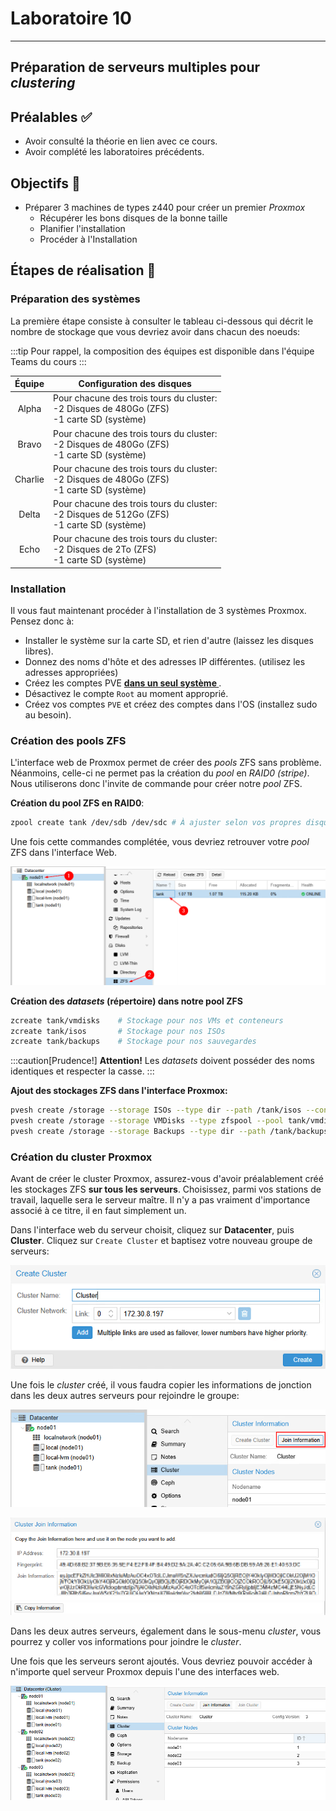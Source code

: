 # Laboratoire 10

* * *

## Préparation de serveurs multiples pour *clustering*

## Préalables ✅

- Avoir consulté la théorie en lien avec ce cours.
- Avoir complété les laboratoires précédents.

## Objectifs 🎯

- Préparer 3 machines de types z440 pour créer un premier *Proxmox*
    - Récupérer les bons disques de la bonne taille
    - Planifier l'installation
    - Procéder à l'Installation

## Étapes de réalisation 🔢

### Préparation des systèmes

La première étape consiste à consulter le tableau ci-dessous qui décrit le nombre de stockage que vous devriez avoir dans chacun des noeuds:

:::tip
Pour rappel, la composition des équipes est disponible dans l'équipe Teams du cours
:::

|Équipe|Configuration des disques|
|:------:|-------------------------|
|Alpha|Pour chacune des trois tours du cluster:<br/>-2 Disques de 480Go (ZFS)<br/>-1 carte SD (système)|
|Bravo|Pour chacune des trois tours du cluster:<br/>-2 Disques de 480Go (ZFS)<br/>-1 carte SD (système)|
|Charlie|Pour chacune des trois tours du cluster:<br/>-2 Disques de 480Go (ZFS)<br/>-1 carte SD (système)|
|Delta|Pour chacune des trois tours du cluster:<br/>-2 Disques de 512Go (ZFS)<br/>-1 carte SD (système)|
|Echo|Pour chacune des trois tours du cluster:<br/>-2 Disques de 2To (ZFS)<br/>-1 carte SD (système)|

### Installation

Il vous faut maintenant procéder à l'installation de 3 systèmes Proxmox. Pensez donc à:

- Installer le système sur la carte SD, et rien d'autre (laissez les disques libres).
- Donnez des noms d'hôte et des adresses IP différentes. (utilisez les adresses appropriées)
- Créez les comptes PVE **<u> dans un seul système </u>**.
- Désactivez le compte `Root` au moment approprié.
- Créez vos comptes `PVE` et créez des comptes dans l'OS (installez sudo au besoin).

### Création des pools ZFS

L'interface web de Proxmox permet de créer des *pools* ZFS sans problème. Néanmoins, celle-ci ne permet pas la création du *pool* en *RAID0 (stripe)*. Nous utiliserons donc l'invite de commande pour créer notre *pool* ZFS.

**Création du pool ZFS en RAID0**:
```bash
zpool create tank /dev/sdb /dev/sdc # À ajuster selon vos propres disques
```

Une fois cette commandes complétée, vous devriez retrouver votre *pool* ZFS dans l'interface Web.

![tank](../Assets/11/tank.png)


**Création des *datasets* (répertoire) dans notre pool ZFS**
```bash
zcreate tank/vmdisks    # Stockage pour nos VMs et conteneurs
zcreate tank/isos       # Stockage pour nos ISOs
zcreate tank/backups    # Stockage pour nos sauvegardes
```
:::caution[Prudence!]
**Attention!** Les *datasets* doivent posséder des noms identiques et respecter la casse.
:::

**Ajout des stockages ZFS dans l'interface Proxmox:**
```bash
pvesh create /storage --storage ISOs --type dir --path /tank/isos --content iso,vztmpl
pvesh create /storage --storage VMDisks --type zfspool --pool tank/vmdisks
pvesh create /storage --storage Backups --type dir --path /tank/backups --content backup
```

### Création du cluster Proxmox

Avant de créer le cluster Proxmox, assurez-vous d'avoir préalablement créé les stockages ZFS **sur tous les serveurs**. Choisissez, parmi vos stations de travail, laquelle sera le serveur maître. Il n'y a pas vraiment d'importance associé à ce titre, il en faut simplement un.

Dans l'interface web du serveur choisit, cliquez sur **Datacenter**, puis **Cluster**. Cliquez sur `Create Cluster` et baptisez votre nouveau groupe de serveurs:

![Cluster](../Assets/11/Cluster.png)

Une fois le *cluster* créé, il vous faudra copier les informations de jonction dans les deux autres serveurs pour rejoindre le groupe:

![JoinInfo](../Assets/11/JoinInfo.png)

![Fingerprint](../Assets/11/fingerprint.png)

Dans les deux autres serveurs, également dans le sous-menu *cluster*, vous pourrez y coller vos informations pour joindre le *cluster*.

Une fois que les serveurs seront ajoutés. Vous devriez pouvoir accéder à n'importe quel serveur Proxmox depuis l'une des interfaces web.

![fullcluster](../Assets/11/FullCluster.png)